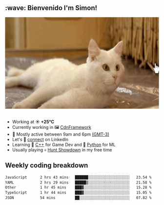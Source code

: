 <h2>:wave: <b>Bienvenido I'm Simon!&nbsp;</b></h2>

<section>
  <img src="./static/banner.gif" height=300 width=1000>
</section>

<br>

<ul>
  <li>
		<!--START_SECTION:weather-->
		Working at <b>☀️   +25°C</b>
		<!--END_SECTION:weather-->
  </li>
  <li>
    Currently working in 🖼️&nbsp;<a href=https://github.com/snapverse/cdn-framework target=_blank>CdnFramework</a>
  </li>
  <li>
    🚩 Mostly active between 9am and 6pm <a href=https://onlinealarmkur.com/world/es target=_blank>(GMT-3)</a>
  </li>
  <li>
    Let's 🔗&nbsp;<a href=https://www.linkedin.com/in/itsimmons target=_blank>connect</a> on LinkedIn
  </li>
  <li>
    Learning 👴&nbsp;<a href=https://images3.memedroid.com/images/UPLOADED755/65f2bce6734f6.webp target=_blank>C++</a> for Game Dev and 🐍&nbsp;<a href=https://qph.cf2.quoracdn.net/main-qimg-4472b6229cb75bf66ab531f3ebd4f975-lq target=_blank>Python</a> for ML
  </li>
  <li>
    Usually playing 💀&nbsp;<a href=https://www.huntshowdown.com target=_blank>Hunt Showdown</a> in my free time
  </li>
</ul>

<h2><b>Weekly coding breakdown </b></h2>

<!--START_SECTION:waka-->

```txt
JavaScript      2 hrs 43 mins   ██████░░░░░░░░░░░░░░░░░░░   23.54 %
YAML            2 hrs 29 mins   █████▒░░░░░░░░░░░░░░░░░░░   21.58 %
Other           1 hr 45 mins    ███▓░░░░░░░░░░░░░░░░░░░░░   15.28 %
TypeScript      1 hr 44 mins    ███▓░░░░░░░░░░░░░░░░░░░░░   15.05 %
JSON            54 mins         ██░░░░░░░░░░░░░░░░░░░░░░░   07.82 %
```

<!--END_SECTION:waka-->
